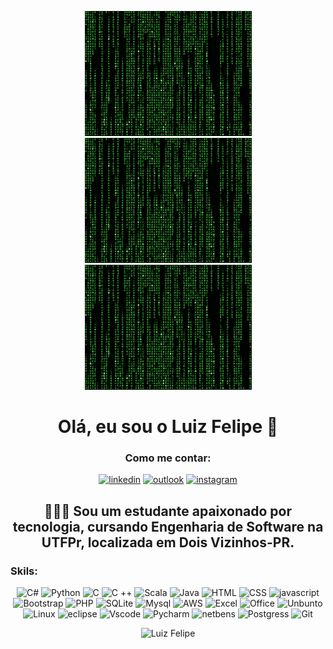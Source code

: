 
<center>

![sijodks](img/200.gif)![sijodks](img/200.gif)![sijodks](img/200.gif)

</center>

<center>

<h1>Olá, eu sou o Luiz Felipe 👋</h1>

</center>

<center>

<h3>Como me contar:</h3>

</center>



<center>

[![linkedin](https://img.shields.io/badge/LinkedIn-0077B5?style=for-the-badge&logo=linkedin&logoColor=white)](https://br.linkedin.com/in/luiz-miguel-42955624a)   [![outlook](https://img.shields.io/badge/Microsoft_Outlook-0078D4?style=for-the-badge&logo=microsoft-outlook&logoColor=white)](euluizfelip@hotmail.com) [![instagram](https://img.shields.io/badge/Instagram-E4405F?style=for-the-badge&logo=instagram&logoColor=white)](https://www.instagram.com/euluizzzzzzzz?igsh=MTU4cGhtY2M3OXk4aQ==)

</center>

<center>
<h2>👨🏻‍💻 Sou um estudante apaixonado por tecnologia, cursando Engenharia de Software na UTFPr, localizada em Dois Vizinhos-PR. 
</center></h2>

### Skils: 
<center> 

![C#](https://img.shields.io/badge/C%23-239120?style=for-the-badge&logo=c-sharp&logoColor=white) 
![Python](https://img.shields.io/badge/Python-3776AB?style=for-the-badge&logo=python&logoColor=white) 
![C](https://img.shields.io/badge/C-00599C?style=for-the-badge&logo=c&logoColor=white)
![C ++](https://img.shields.io/badge/C%2B%2B-00599C?style=for-the-badge&logo=c%2B%2B&logoColor=white)
![Scala](https://img.shields.io/badge/Scala-DC322F?style=for-the-badge&logo=scala&logoColor=white)
![Java](https://img.shields.io/badge/Java-ED8B00?style=for-the-badge&logo=openjdk&logoColor=whit)
![HTML](https://img.shields.io/badge/HTML5-E34F26?style=for-the-badge&logo=html5&logoColor=white)
![CSS](https://img.shields.io/badge/CSS3-1572B6?style=for-the-badge&logo=css3&logoColor=white)
![javascript](https://img.shields.io/badge/JavaScript-F7DF1E?style=for-the-badge&logo=javascript&logoColor=black)
![Bootstrap](https://img.shields.io/badge/Bootstrap-563D7C?style=for-the-badge&logo=bootstrap&logoColor=white)
![PHP](https://img.shields.io/badge/PHP-777BB4?style=for-the-badge&logo=php&logoColor=white)
![SQLite](https://img.shields.io/badge/SQLite-07405E?style=for-the-badge&logo=sqlite&logoColor=white)
![Mysql](https://img.shields.io/badge/MySQL-005C84?style=for-the-badge&logo=mysql&logoColor=white)
![AWS](https://img.shields.io/badge/Amazon_AWS-232F3E?style=for-the-badge&logo=amazon-aws&logoColor=white)
![Excel](https://img.shields.io/badge/Microsoft_Excel-217346?style=for-the-badge&logo=microsoft-excel&logoColor=whitee)
![Office](https://img.shields.io/badge/Microsoft_Office-D83B01?style=for-the-badge&logo=microsoft-office&logoColor=white)
![Unbunto](https://img.shields.io/badge/Ubuntu-E95420?style=for-the-badge&logo=ubuntu&logoColor=white)
![Linux](https://img.shields.io/badge/Linux-FCC624?style=for-the-badge&logo=linux&logoColor=black)
![eclipse](https://img.shields.io/badge/Eclipse-2C2255?style=for-the-badge&logo=eclipse&logoColor=white)
![Vscode](https://img.shields.io/badge/Visual_Studio-5C2D91?style=for-the-badge&logo=visual%20studio&logoColor=white
)
![Pycharm](https://img.shields.io/badge/PyCharm-000000.svg?&style=for-the-badge&logo=PyCharm&logoColor=white
)
![netbens](https://img.shields.io/badge/apache%20netbeans-1B6AC6?style=for-the-badge&logo=apache%20netbeans%20IDE&logoColor=white
)
![Postgress](https://img.shields.io/badge/PostgreSQL-316192?style=for-the-badge&logo=postgresql&logoColor=white)
![Git](https://img.shields.io/badge/GIT-E44C30?style=for-the-badge&logo=git&logoColor=white
)
</center>

<center>

![Luiz Felipe](https://github-readme-stats.vercel.app/api?username=euluizfelipee&show_icons=true&theme=merko)
</center>

